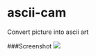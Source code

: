 ascii-cam
=========

Convert picture into ascii art

###Screenshot
![](http://ww1.sinaimg.cn/mw690/8eea6505tw1edo0do1yifj20lc0zkacx.jpg)
